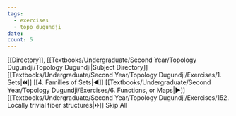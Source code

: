 ```yaml
---
tags:
  - exercises
  - topo_dugundji
date: 
count: 5
---
```

[[Directory]], [[Textbooks/Undergraduate/Second Year/Topology Dugundji/Topology Dugundji|Subject Directory]]
[[Textbooks/Undergraduate/Second Year/Topology Dugundji/Exercises/1. Sets|🞀🞀]] [[4. Families of Sets|◀]] [[Textbooks/Undergraduate/Second Year/Topology Dugundji/Exercises/6. Functions, or Maps|▶]] [[Textbooks/Undergraduate/Second Year/Topology Dugundji/Exercises/152. Locally trivial fiber structures|🞂🞂]]
Skip All